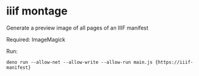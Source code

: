 # iiif montage

Generate a preview image of all pages of an IIIF manifest

Required: ImageMagick

Run:

    deno run --allow-net --allow-write --allow-run main.js {https://iiif-manifest}

